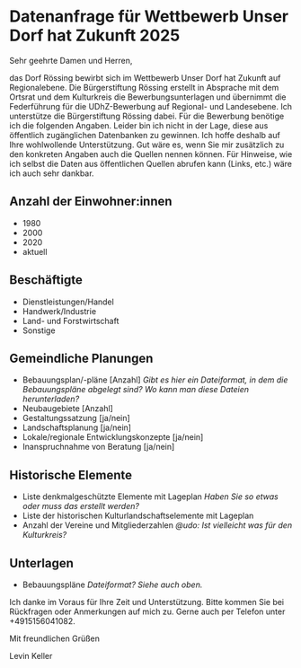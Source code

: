 # Datenanfrage für Wettbewerb Unser Dorf hat Zukunft 2025

Sehr geehrte Damen und Herren,

das Dorf Rössing bewirbt sich im Wettbewerb Unser Dorf hat Zukunft auf
Regionalebene. Die Bürgerstiftung Rössing erstellt in Absprache mit dem Ortsrat
und dem Kulturkreis die Bewerbungsunterlagen und übernimmt die Federführung für
die UDhZ-Bewerbung auf Regional- und Landesebene. Ich unterstütze die
Bürgerstiftung Rössing dabei. Für die Bewerbung benötige ich die folgenden
Angaben. Leider bin ich nicht in der Lage, diese aus öffentlich zugänglichen
Datenbanken zu gewinnen. Ich hoffe deshalb auf Ihre wohlwollende Unterstützung.
Gut wäre es, wenn Sie mir zusätzlich zu den konkreten Angaben auch die Quellen
nennen können. Für Hinweise, wie ich selbst die Daten aus öffentlichen Quellen
abrufen kann (Links, etc.) wäre ich auch sehr dankbar.

## Anzahl der Einwohner:innen

- 1980
- 2000
- 2020
- aktuell

## Beschäftigte

- Dienstleistungen/Handel
- Handwerk/Industrie
- Land- und Forstwirtschaft
- Sonstige

## Gemeindliche Planungen

- Bebauungsplan/-pläne	[Anzahl] _Gibt es hier ein Dateiformat, in dem die
  Bebauungspläne abgelegt sind? Wo kann man diese Dateien herunterladen?_
- Neubaugebiete	[Anzahl]
- Gestaltungssatzung	[ja/nein]
- Landschaftsplanung	[ja/nein]
- Lokale/regionale Entwicklungskonzepte	[ja/nein]
- Inanspruchnahme von Beratung	[ja/nein]

## Historische Elemente

- Liste denkmalgeschützte Elemente mit Lageplan _Haben Sie so etwas oder muss
  das erstellt werden?_
- Liste der historischen Kulturlandschaftselemente mit Lageplan
- Anzahl der Vereine und Mitgliederzahlen _@udo: Ist vielleicht was für den
  Kulturkreis?_

## Unterlagen

- Bebauungspläne _Dateiformat? Siehe auch oben._

Ich danke im Voraus für Ihre Zeit und Unterstützung. Bitte kommen Sie bei
Rückfragen oder Anmerkungen auf mich zu. Gerne auch per Telefon unter
+4915156041082.

Mit freundlichen Grüßen

Levin Keller
